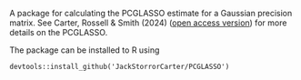 A package for calculating the PCGLASSO estimate for a Gaussian precision matrix. See Carter, Rossell & Smith (2024) ([open access version](https://onlinelibrary.wiley.com/doi/10.1111/sjos.12675)) for more details on the PCGLASSO.

The package can be installed to R using
```
devtools::install_github('JackStorrorCarter/PCGLASSO')
```
